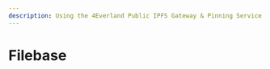 ```yaml
---
description: Using the 4Everland Public IPFS Gateway & Pinning Service
---
```


# Filebase

#### &#x20;<a href="#the-4everland-public-ipfs-gateway-is" id="the-4everland-public-ipfs-gateway-is"></a>
